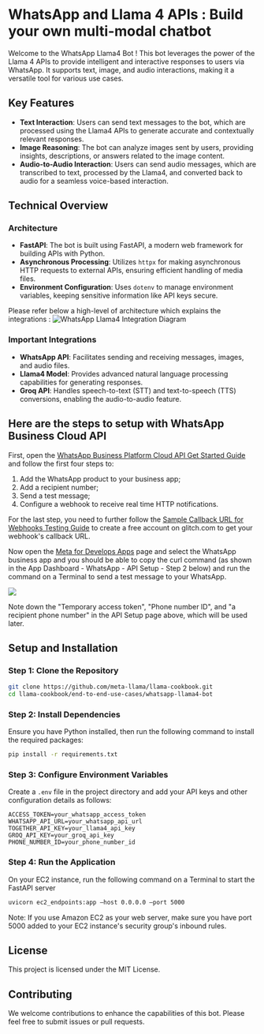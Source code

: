 # WhatsApp and Llama 4 APIs : Build your own multi-modal chatbot

Welcome to the WhatsApp Llama4 Bot ! This bot leverages the power of the Llama 4 APIs to provide intelligent and interactive responses to users via WhatsApp. It supports text, image, and audio interactions, making it a versatile tool for various use cases.


## Key Features
- **Text Interaction**: Users can send text messages to the bot, which are processed using the Llama4 APIs to generate accurate and contextually relevant responses.
- **Image Reasoning**: The bot can analyze images sent by users, providing insights, descriptions, or answers related to the image content.
- **Audio-to-Audio Interaction**: Users can send audio messages, which are transcribed to text, processed by the Llama4, and converted back to audio for a seamless voice-based interaction.



## Technical Overview

### Architecture

- **FastAPI**: The bot is built using FastAPI, a modern web framework for building APIs with Python.
- **Asynchronous Processing**: Utilizes `httpx` for making asynchronous HTTP requests to external APIs, ensuring efficient handling of media files.
- **Environment Configuration**: Uses `dotenv` to manage environment variables, keeping sensitive information like API keys secure.

Please refer below a high-level of architecture which explains the integrations :
![WhatsApp Llama4 Integration Diagram](../../src/docs/img/WhatApp_Llama4_integration.jpeg)





### Important Integrations

- **WhatsApp API**: Facilitates sending and receiving messages, images, and audio files. 
- **Llama4 Model**: Provides advanced natural language processing capabilities for generating responses.
- **Groq API**: Handles speech-to-text (STT) and text-to-speech (TTS) conversions, enabling the audio-to-audio feature.





## Here are the steps to setup with WhatsApp Business Cloud API


First, open the [WhatsApp Business Platform Cloud API Get Started Guide](https://developers.facebook.com/docs/whatsapp/cloud-api/get-started#set-up-developer-assets) and follow the first four steps to:

1. Add the WhatsApp product to your business app;
2. Add a recipient number;
3. Send a test message;
4. Configure a webhook to receive real time HTTP notifications.

For the last step, you need to further follow the [Sample Callback URL for Webhooks Testing Guide](https://developers.facebook.com/docs/whatsapp/sample-app-endpoints) to create a free account on glitch.com to get your webhook's callback URL.

Now open the [Meta for Develops Apps](https://developers.facebook.com/apps/) page and select the WhatsApp business app and you should be able to copy the curl command (as shown in the App Dashboard - WhatsApp - API Setup - Step 2 below) and run the command on a Terminal to send a test message to your WhatsApp.

![](../../src/docs/img/whatsapp_dashboard.jpg)

Note down the "Temporary access token", "Phone number ID", and "a recipient phone number" in the API Setup page above, which will be used later.





## Setup and Installation



### Step 1: Clone the Repository

```bash
git clone https://github.com/meta-llama/llama-cookbook.git
cd llama-cookbook/end-to-end-use-cases/whatsapp-llama4-bot
```

### Step 2: Install Dependencies

Ensure you have Python installed, then run the following command to install the required packages:

```bash
pip install -r requirements.txt
```



### Step 3: Configure Environment Variables

Create a `.env` file in the project directory and add your API keys and other configuration details as follows:

```plaintext
ACCESS_TOKEN=your_whatsapp_access_token
WHATSAPP_API_URL=your_whatsapp_api_url
TOGETHER_API_KEY=your_llama4_api_key
GROQ_API_KEY=your_groq_api_key
PHONE_NUMBER_ID=your_phone_number_id
```



### Step 4: Run the Application

On your EC2 instance, run the following command on a Terminal to start the FastAPI server 

```bash
uvicorn ec2_endpoints:app —host 0.0.0.0 —port 5000
```

Note: If you use Amazon EC2 as your web server, make sure you have port 5000 added to your EC2 instance's security group's inbound rules.




## License

This project is licensed under the MIT License.


## Contributing

We welcome contributions to enhance the capabilities of this bot. Please feel free to submit issues or pull requests.


